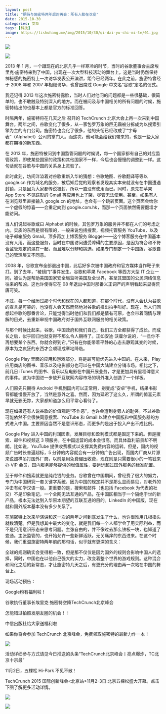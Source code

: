 ```yaml
---
layout: post
title: "期待与施密特两年后的再会：所有人都在改变"
date: 2015-10-30
categories: 文章
tags: [科技]
image: https://lishuhang.me/img/2015/10/30/qi-dai-yu-shi-mi-te/01.jpg
---
```


![](http://mmbiz.qpic.cn/mmbiz/nmVQQlxOIsLEibhZDicbUMOO6ic9FaiaoLwI0CUBdlhJGv1Pq6levR3F1SK4HVHTVIZuibDdYWyicibGUdPCPQFJSBHdQ/0?wx_fmt=jpeg)

![](https://lishuhang.me/img/2015/10/30/qi-dai-yu-shi-mi-te/01.jpg)

2013 年 1 月，一个跟现在的北京几乎一样寒冷的时节，当时的谷歌董事会主席埃里克·施密特来到了中国，出现在一次大型科技活动的舞台上。这是当时仍然保持神秘感的施密特上一次访华发表公开演讲，距今已经两年。在此之前，施密特曾经于 2008 年和 2007 年相继访华，也曾出席过 Google 中文名“谷歌”定名的仪式。

我还记得 2013 年这次施密特露脸，当时人们对他问的问题都是一些很基础，很简单的，也不敢触及特别深入的地方。而在被问及与中国相关的所有问题的时候，施密特给出的也基本上都是官方的标准回答。

时隔两年，施密特将在几天之后 召开的 TechCrunch 北京大会上再一次来到中国舞台。两年之间，谷歌变化了很多，从一家包罗万象的巨无霸被分拆成为以搜索引擎为主的专门公司。施密特也变化了很多，他的头衔已经改成了“字母表”（Alphabet）公司的掌门人。而这次，他可能会给我们带来的，也是一些大家都在期待的新东西。

在 2013 年，施密特被问到中国监管问题的时候说，每一个国家都有自己的对应监管政策，即使某些国家的政策和其他国家不一样，今后也会慢慢的调整到一样。这句话就在谷歌与中国的关系身上灵验了。

此时此刻，坊间洋溢着对谷歌重新入华的猜想：谷歌地图、谷歌翻译等等以 google.cn 作为域名的服务，被后知后觉的观察者发现其实本来就没有在中国遭遇封锁，只是因为大家都传说被封，所以一直没有使用而已。同时，原先在苹果 App Store 不见踪影的 Gmail 等应用也上了架，尽管无法使用。甚至，如果有人在浏览器里直接输入 google.cn 的地址，也会有一个跳转页面。这个页面会给你一个虚假的惊喜——会重定向到 google.com.hk，而那一个页面依然需要翻墙才能访问。

当人们说起谷歌或曰 Alphabet 的时候，其包罗万象的服务并不都在人们的考虑之内。实质的东西是很有限的，一般来说包括搜索，视频托管服务 YouTube，以及电子邮箱服务 Gmail，顶多再加上博客服务 Blogger——这个博客服务在中国基本没有人用。而这些服务，当时在中国访问遭受障碍的主要原因，是因为符合和不符合监管规定的混在一起，而且难以分辨和挑选。如果专门制定一个中国版，谷歌自己的管理层又不同意。

2008 年，谷歌宣布全部退出中国，此后好多次被中国政府和官方媒体当作靶子来打。到了去年，“棱镜门”事件发生。谷歌和苹果 Facebook 等西方大型 IT 企业一同，被认为是帮助美国国家安全局监听美国及全世界，甚至其盟国的公民网络信息往来的帮凶。这也许使得它在 08 年退出中国时那番义正词严的声明看起来显得荒唐可笑。

不过，每一个经历过那个时代和现在的人都知道，在那个时代，没有人会认为谷歌的宣言是可笑的，也没有人会天然而然地对谷歌的推出拍手叫好。现在，当人们回想起谷歌的那番言论，只能觉得当时他们和我们都是情有可原，也会带着同情与理解的目光，去重新审视中国政府对于国外互联网服务的相关政策。

与那个时候比起来，谷歌，中国政府和我们自己，我们三方全都获得了成长。而成长之后，似乎回归也就变得不那么令人期待了。正如安迪·沃霍尔说的，“一旦你不再想要某个东西。你就会得到它。”只有在你能带着平静的心态去静观其变的时候，原本为之疯狂的东西才会顺理成章地降临。

Google Play 里面的应用和游戏部分，将是最可能优先进入中国的。在未来，Play 应用商店的图书、音乐以及电影部分也可以在中国大陆建立分销市场。相比之下，前几日 iTunes 的图书、音乐以及电影在中国开展业务，才是更加具有里程碑意义的事件。这为中国进一步放开互联网内容市场的境外准入创造了一个样板。

人们原先只期待 Android 手机到国内可以正常用，别变成“安卓”手机，结果书影音都能慢慢开放了，当然是意外之喜。然而，因为延迟了这么久，所谓的惊喜元素早就无影无踪，大家都知道怎么用平常心看待了。

现在如果还有人说谷歌的价值观是“不作恶”，也许会遭到身旁人的耻笑。不过谷歌可能依然不会很快同意搜索、YouTube 和 Gmail 以建立中国版和中国服务器的方式进入中国。主要原因当然不是意识形态，而更多的是出于投入产出不成比例。

Google Play 进入中国的利润因素，发展目标和盈利模式都是固定下来的。但是搜索、邮件和视频这 3 项服务，在中国运营的成本会很高，而具体盈利前景却不明朗。比如说，YouTube 提供收费模式以支撑其免费内容的运转。但是，国内的视频广告时长普遍超标，5 分钟的内容就会有一分钟的广告出现，而国内厂商从片源来说照样吊打国外厂商，以前是用免费碾压收费，现在则是只需要很小的一笔钱来办 VIP 会员，国内服务能够提供的增值属性，要远远超过国外服务的标准配置。

至于邮件和搜索就更是纯花钱的业务。谷歌曾在中国期间，曾经费了很大的努力，专门为中国研究一套关键字系统，因为中国的规定并不是那么显而易见，对老外的冲击有如学汉语一般。更重要的是，搜索和邮件（也包括 Facebook 为代表的社交）不是印象笔记，一个全网无法互通的产品，在中国区相当于一个隔绝于世的新产品，根本无法达到入华原本期望的互联互通的目的。LinkedIn 的中国版，现在就和国外版本基本没有多少关系了。

在施密特上次来华演讲和这一次的两年之间到底发生了什么，也许很难用几根指头就数清楚。但是我想其中最大的变化，就是我们每一个人都学会了用实际利益，而不是只用意识形态来思考问题。主张自由的，并不像过去那么铁板一块，也知道了变通。主张监管的，也开始允许一些新鲜活跃，无关痛痒的东西进来。在这个时候，我们重温施密特两年前的那句话，似乎就有更深的含义：

全球的规则确实会变得相一致，但是那不仅仅是因为国外的规则会影响中国人的选择，同时，中国也在以他自己强大的实力，改变着整个世界的游戏规则。这种混合和同化之后的新常态，才让施密特几天之后，有更充分的理由再一次站在中国的舞台上。

现场活动预告：

Google粉有福利啦！

谷歌执行董事长埃里克·施密特空降TechCrunch北京峰会

怎能错过拍照发朋友圈的机会！！

中信出版社给大家送福利啦

如果你将会参加 TechCrunch 北京峰会，免费领取施密特的最新力作一本！

![](https://lishuhang.me/img/2015/10/30/qi-dai-yu-shi-mi-te/02.jpg)

活动详细参与方式请见今日推送的头条“TechCrunch北京峰会丨亮点爆炸，TC北京十宗最”

11月2日，五棵松 Hi-Park 不见不散！

TechCrunch 2015 国际创新峰会<北京站>11月2-3日 北京五棵松盛大开幕。点击下图了解更多活动详情。

![](https://lishuhang.me/img/2015/10/30/qi-dai-yu-shi-mi-te/03.jpg)

![](https://lishuhang.me/img/2015/10/30/qi-dai-yu-shi-mi-te/04.png)